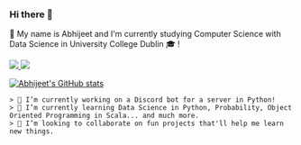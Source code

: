 ### Hi there 👋

<!--
**Randomcloc/Randomcloc** is a ✨ _special_ ✨ repository because its `README.md` (this file) appears on your GitHub profile. -->

:pushpin: My name is Abhijeet and I'm currently studying Computer Science with Data Science in University College Dublin :mortar_board: !

 <a href="https://www.linkedin.com/in/abhijeet-suryawanshi-9513801ab">
  <img src="https://img.shields.io/badge/LinkedIn-black?style=flat&logo=linkedin" />
 </a>
 
 <a href="https://twitter.com/Randomcloc">
  <img src="https://img.shields.io/badge/Twitter-black?style=flat&logo=twitter" />
 </a>
 
[![Abhijeet's GitHub stats](https://github-readme-stats.vercel.app/api?username=Randomcloc&show_icons=true&count_private=true&title_color=Ffa000&icon_color=Ffa000&text_color=E7e5dd&bg_color=2b231c)](https://github.com/Randomcloc/github-readme-stats)

```text
> 🔭 I’m currently working on a Discord bot for a server in Python!
> 🌱 I’m currently learning Data Science in Python, Probability, Object Oriented Programming in Scala... and much more. 
> 👯 I’m looking to collaborate on fun projects that'll help me learn new things.
``` 
